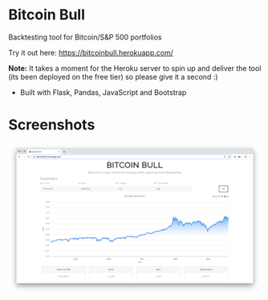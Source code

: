 # Bitcoin Bull

Backtesting tool for Bitcoin/S&amp;P 500 portfolios


Try it out here: https://bitcoinbull.herokuapp.com/

**Note:** It takes a moment for the Heroku server to spin up and deliver the tool (its been deployed on the free tier) so please give it a second :) 

- Built with Flask, Pandas, JavaScript and Bootstrap 

# Screenshots
![ScreenCap 1](https://github.com/adityathakkar/bitcoinbull/blob/master/Screen%20Shot%202019-09-16%20at%202.45.05%20AM.png)
